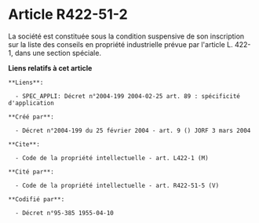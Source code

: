 # Article R422-51-2

La société est constituée sous la condition suspensive de son inscription sur la liste des conseils en propriété industrielle
prévue par l'article L. 422-1, dans une section spéciale.

**Liens relatifs à cet article**

	**Liens**:

	  - SPEC_APPLI: Décret n°2004-199 2004-02-25 art. 89 : spécificité d'application

	**Créé par**:

	  - Décret n°2004-199 du 25 février 2004 - art. 9 () JORF 3 mars 2004

	**Cite**:

	  - Code de la propriété intellectuelle - art. L422-1 (M)

	**Cité par**:

	  - Code de la propriété intellectuelle - art. R422-51-5 (V)

	**Codifié par**:

	  - Décret n°95-385 1955-04-10
